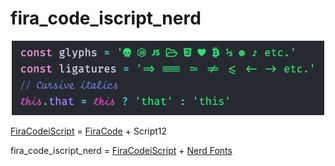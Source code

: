 # fira_code_iscript_nerd

<p align="center" >
  <img src="./font_preview.png" width="500px" alt="font preview">
</p>

[FiraCodeiScript](https://github.com/kencrocken/FiraCodeiScript) = [FiraCode](https://github.com/tonsky/FiraCode) + Script12

fira_code_iscript_nerd = [FiraCodeiScript](https://github.com/kencrocken/FiraCodeiScript) + [Nerd Fonts](https://github.com/ryanoasis/nerd-fonts)
